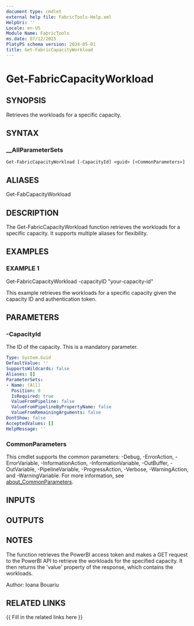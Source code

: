 ```yaml
---
document type: cmdlet
external help file: FabricTools-Help.xml
HelpUri: ''
Locale: en-US
Module Name: FabricTools
ms.date: 07/12/2025
PlatyPS schema version: 2024-05-01
title: Get-FabricCapacityWorkload
---
```


# Get-FabricCapacityWorkload

## SYNOPSIS

Retrieves the workloads for a specific capacity.

## SYNTAX

### __AllParameterSets

```
Get-FabricCapacityWorkload [-CapacityId] <guid> [<CommonParameters>]
```

## ALIASES

Get-FabCapacityWorkload

## DESCRIPTION

The Get-FabricCapacityWorkload function retrieves the workloads for a specific capacity.
It supports multiple aliases for flexibility.

## EXAMPLES

### EXAMPLE 1

Get-FabricCapacityWorkload -capacityID "your-capacity-id"

This example retrieves the workloads for a specific capacity given the capacity ID and authentication token.

## PARAMETERS

### -CapacityId

The ID of the capacity.
This is a mandatory parameter.

```yaml
Type: System.Guid
DefaultValue: ''
SupportsWildcards: false
Aliases: []
ParameterSets:
- Name: (All)
  Position: 0
  IsRequired: true
  ValueFromPipeline: false
  ValueFromPipelineByPropertyName: false
  ValueFromRemainingArguments: false
DontShow: false
AcceptedValues: []
HelpMessage: ''
```

### CommonParameters

This cmdlet supports the common parameters: -Debug, -ErrorAction, -ErrorVariable,
-InformationAction, -InformationVariable, -OutBuffer, -OutVariable, -PipelineVariable,
-ProgressAction, -Verbose, -WarningAction, and -WarningVariable. For more information, see
[about_CommonParameters](https://go.microsoft.com/fwlink/?LinkID=113216).

## INPUTS

## OUTPUTS

## NOTES

The function retrieves the PowerBI access token and makes a GET request to the PowerBI API to retrieve the workloads for the specified capacity.
It then returns the 'value' property of the response, which contains the workloads.

Author: Ioana Bouariu

## RELATED LINKS

{{ Fill in the related links here }}

